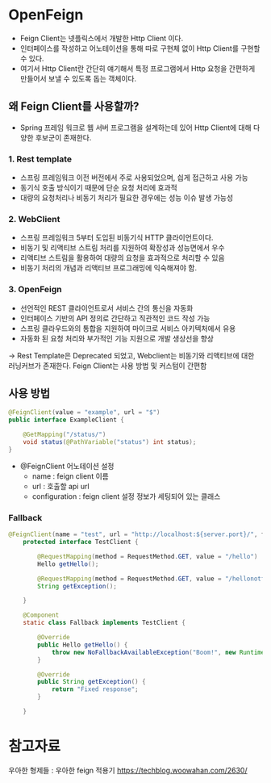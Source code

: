 # OpenFeign
- Feign Client는 넷플릭스에서 개발한 Http Client 이다.
- 인터페이스를 작성하고 어노테이션을 통해 따로 구현체 없이 Http Client를 구현할 수 있다.
- 여기서 Http Client란 간단히 얘기해서 특정 프로그램에서 Http 요청을 간편하게 만들어서 보낼 수 있도록 돕는 객체이다.

## 왜 Feign Client를 사용할까?
- Spring 프레임 워크로 웹 서버 프로그램을 설계하는데 있어 Http Client에 대해 다양한 후보군이 존재한다.

### 1. Rest template
- 스프링 프레임워크 이전 버전에서 주로 사용되었으며, 싑게 접근하고 사용 가능
- 동기식 호출 방식이기 때문에 단순 요청 처리에 효과적
- 대량의 요청처리나 비동기 처리가 필요한 경우에는 성능 이슈 발생 가능성

### 2. WebClient
- 스프링 프레임워크 5부터 도입된 비동기식 HTTP 클라이언트이다.
- 비동기 및 리액티브 스트림 처리를 지원하여 확장성과 성능면에서 우수
- 리액티브 스트림을 활용하여 대량의 요청을 효과적으로 처리할 수 있음
- 비동기 처리의 개념과 리액티브 프로그래밍에 익숙해져야 함.

### 3. OpenFeign
- 선언적인 REST 클라이언트로서 서비스 간의 통신을 자동화
- 인터페이스 기반의 API 정의로 간단하고 직관적인 코드 작성 가능
- 스프링 클라우드와의 통합을 지원하여 마이크로 서비스 아키텍처에서 유용
- 자동화 된 요청 처리와 부가적인 기능 지원으로 개발 생상선을 향상 

-> Rest Template은 Deprecated 되었고, Webclient는 비동기와 리액티브에 대한 러닝커브가 존재한다. Feign Client는 사용 방법 및 커스텀이 간편함


## 사용 방법
```java
@FeignClient(value = "example", url = "$")
public interface ExampleClient {

    @GetMapping("/status/")
    void status(@PathVariable("status") int status);
}
```
- @FeignClient 어노테이션 설정
  - name : feign client 이름
  - url : 호출할 api url
  - configuration : feign client 설정 정보가 세팅되어 있는 클래스


### Fallback
```java
@FeignClient(name = "test", url = "http://localhost:${server.port}/", fallback = Fallback.class)
    protected interface TestClient {

        @RequestMapping(method = RequestMethod.GET, value = "/hello")
        Hello getHello();

        @RequestMapping(method = RequestMethod.GET, value = "/hellonotfound")
        String getException();

    }

    @Component
    static class Fallback implements TestClient {

        @Override
        public Hello getHello() {
            throw new NoFallbackAvailableException("Boom!", new RuntimeException());
        }

        @Override
        public String getException() {
            return "Fixed response";
        }

    }
```

# 참고자료
우아한 형제들 : 우아한 feign 적용기
https://techblog.woowahan.com/2630/